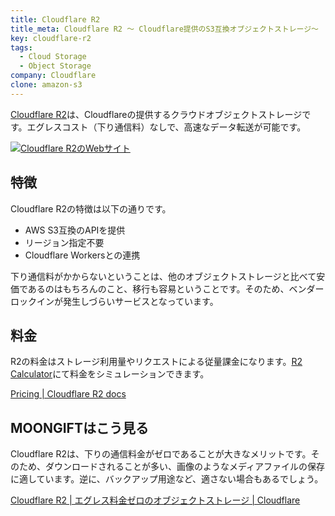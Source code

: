 ```yaml
---
title: Cloudflare R2
title_meta: Cloudflare R2 〜 Cloudflare提供のS3互換オブジェクトストレージ〜
key: cloudflare-r2
tags:
  - Cloud Storage
  - Object Storage
company: Cloudflare
clone: amazon-s3
---
```


[Cloudflare R2](https://www.cloudflare.com/ja-jp/developer-platform/r2/)は、Cloudflareの提供するクラウドオブジェクトストレージです。エグレスコスト（下り通信料）なしで、高速なデータ転送が可能です。

[![Cloudflare R2のWebサイト](/img/services/cloudflare-r2.jpg)](https://www.cloudflare.com/ja-jp/developer-platform/r2/)

<!--more-->

## 特徴

Cloudflare R2の特徴は以下の通りです。

- AWS S3互換のAPIを提供
- リージョン指定不要
- Cloudflare Workersとの連携

下り通信料がかからないということは、他のオブジェクトストレージと比べて安価であるのはもちろんのこと、移行も容易ということです。そのため、ベンダーロックインが発生しづらいサービスとなっています。

## 料金

R2の料金はストレージ利用量やリクエストによる従量課金になります。[R2 Calculator](https://r2-calculator.cloudflare.com/jp/)にて料金をシミュレーションできます。

[Pricing \| Cloudflare R2 docs](https://developers.cloudflare.com/r2/pricing/)

## MOONGIFTはこう見る

Cloudflare R2は、下りの通信料金がゼロであることが大きなメリットです。そのため、ダウンロードされることが多い、画像のようなメディアファイルの保存に適しています。逆に、バックアップ用途など、適さない場合もあるでしょう。

[Cloudflare R2 \| エグレス料金ゼロのオブジェクトストレージ \| Cloudflare](https://www.cloudflare.com/ja-jp/developer-platform/r2/)
